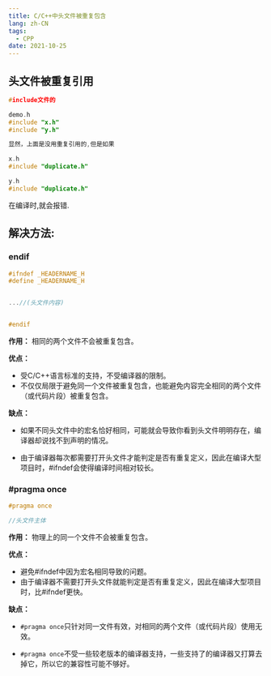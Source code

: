 ```yaml
---
title: C/C++中头文件被重复包含
lang: zh-CN
tags:
  - CPP 
date: 2021-10-25
---
```


## 头文件被重复引用

```c
#include文件的

demo.h
#include "x.h"
#include "y.h"

显然，上面是没用重复引用的,但是如果

x.h
#include "duplicate.h"

y.h
#include "duplicate.h"

```

在编译时,就会报错.

## 解决方法:

### endif

```c 
#ifndef _HEADERNAME_H
#define _HEADERNAME_H


...//(头文件内容)


#endif
```

**作用：**
相同的两个文件不会被重复包含。

**优点：**
- 受C/C++语言标准的支持，不受编译器的限制。
- 不仅仅局限于避免同一个文件被重复包含，也能避免内容完全相同的两个文件（或代码片段）被重复包含。

**缺点：**

- 如果不同头文件中的宏名恰好相同，可能就会导致你看到头文件明明存在，编译器却说找不到声明的情况。

- 由于编译器每次都需要打开头文件才能判定是否有重复定义，因此在编译大型项目时，#ifndef会使得编译时间相对较长。

### #pragma once

```c
#pragma once

//头文件主体
```

**作用：**
物理上的同一个文件不会被重复包含。

**优点：**
- 避免#ifndef中因为宏名相同导致的问题。
- 由于编译器不需要打开头文件就能判定是否有重复定义，因此在编译大型项目时，比#ifndef更快。

**缺点：**
- `#pragma once`只针对同一文件有效，对相同的两个文件（或代码片段）使用无效。

- `#pragma once`不受一些较老版本的编译器支持，一些支持了的编译器又打算去掉它，所以它的兼容性可能不够好。


